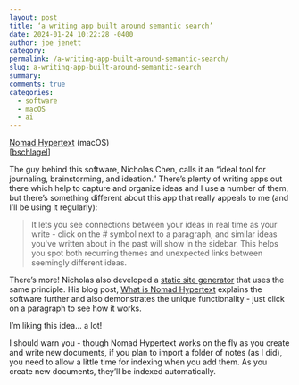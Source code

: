```yaml
---
layout: post
title: ‘a writing app built around semantic search’
date: 2024-01-24 10:22:28 -0400
author: joe jenett
category: 
permalink: /a-writing-app-built-around-semantic-search/
slug: a-writing-app-built-around-semantic-search
summary: 
comments: true
categories:
  - software
  - macOS
  - ai
---
```

<a title="Nomad Hypertext" href="https://nomadhypertext.nicholaschen.io/">Nomad Hypertext</a> (macOS)<br>[<a href="https://pinboard.in/u:bschlagel">bschlagel</a>]

The guy behind this software, Nicholas Chen, calls it an “ideal tool for journaling, brainstorming, and ideation.” There’s plenty of writing apps out there which help to capture and organize ideas and I use a number of them, but there’s something different about this app that really appeals to me (and I’ll be using it regularly):
<blockquote><p>It lets you see connections between your ideas in real time as your write - click on the # symbol next to a paragraph, and similar ideas you've written about in the past will show in the sidebar. This helps you spot both recurring themes and unexpected links between seemingly different ideas.</p></blockquote>
There’s more! Nicholas also developed a <a href="https://github.com/nichwch/yurt">static site generator</a> that uses the same principle. His blog post, <a title="What is Nomad Hypertext" href="https://blog.nicholaschen.io/posts/What%20is%20Nomad%20Hypertext.txt">What is Nomad Hypertext</a> explains the software further and also demonstrates the unique functionality - just click on a paragraph to see how it works.

I’m liking this idea... a lot! 

I should warn you - though Nomad Hypertext works on the fly as you create and write new documents, if you plan to import a folder of notes (as I did), you need to allow a little time for indexing when you add them. As you create new documents, they’ll be indexed automatically.









<a href="https://brid.gy/publish/mastodon"></a>
